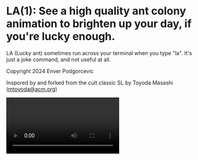 LA(1): See a high quality ant colony animation to brighten up your day, if you're lucky enough.
=======================================

LA (Lucky ant) sometimes run across your terminal when you type "la". It's just a joke command, and not useful at all.

Copyright 2024 Enver Podgorcevic

Inspored by and forked from the cult classic SL by Toyoda Masashi (mtoyoda@acm.org)

![](demo.mp4)